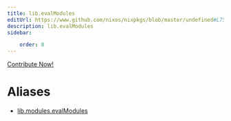 ```yaml
---
title: lib.evalModules
editUrl: https://www.github.com/nixos/nixpkgs/blob/master/undefined#L75C17
description: lib.evalModules
sidebar:

    order: 8
---
```


<a href="https://www.github.com/nixos/nixpkgs/blob/master/undefined#L75C17">Contribute Now!</a>


# Aliases

- [lib.modules.evalModules](/nix-doc-comments/reference/lib/modules/lib-modules-evalmodules)


